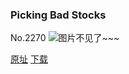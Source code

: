 ### Picking Bad Stocks
No.2270
![图片不见了~~~](https://imgs.xkcd.com/comics/picking_bad_stocks.png)

[原址](https://xkcd.com//2270) [下载](https://imgs.xkcd.com/comics/picking_bad_stocks.png)

